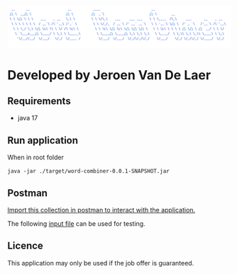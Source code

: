 ![Word Combiner](WordCombiner.png)

# Developed by Jeroen Van De Laer

## Requirements
* java 17

## Run application

When in root folder
```
java -jar ./target/word-combiner-0.0.1-SNAPSHOT.jar
```
## Postman
[Import this collection in postman to interact with the application.](WordCombination.postman_collection.json)

The following [input file](input.txt) can be used for testing.

## Licence
This application may only be used if the job offer is guaranteed.
